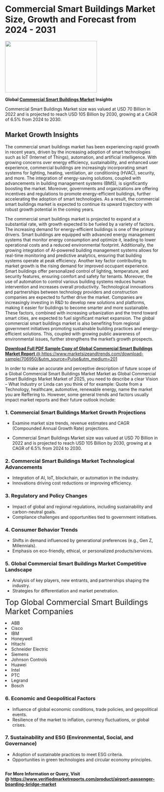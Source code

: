 <H1>Commercial Smart Buildings Market Size, Growth and Forecast from 2024 - 2031</H1><img class="aligncenter size-medium wp-image-584254" src="https://thirdeyenews.in/wp-content/uploads/2024/09/Global-Market-Research-300x168.jpeg" alt="" width="300" height="168" /><p><strong>Global&nbsp;<a href="https://www.marketsizeandtrends.com/download-sample/706950/&amp;utm_source=Pulse&amp;utm_medium=201">Commercial Smart Buildings Market</a> Insights</strong></p><p>Commercial Smart Buildings Market size was valued at USD 70 Billion in 2022 and is projected to reach USD 105 Billion by 2030, growing at a CAGR of 6.5% from 2024 to 2030.</p><p><h2>Market Growth Insights</h2> <p>The commercial smart buildings market has been experiencing rapid growth in recent years, driven by the increasing adoption of smart technologies such as IoT (Internet of Things), automation, and artificial intelligence. With growing concerns over energy efficiency, sustainability, and enhanced user experience, commercial buildings are increasingly incorporating smart systems for lighting, heating, ventilation, air conditioning (HVAC), security, and more. The integration of energy-saving solutions, coupled with advancements in building management systems (BMS), is significantly boosting the market. Moreover, governments and organizations are offering incentives and regulations to promote energy-efficient buildings, further accelerating the adoption of smart technologies. As a result, the commercial smart buildings market is expected to continue its upward trajectory with robust growth potential in the coming years. <a href="sample-link.com"></a></p> <p>The commercial smart buildings market is projected to expand at a substantial rate, with growth expected to be fueled by a variety of factors. The increasing demand for energy-efficient buildings is one of the primary drivers. Smart buildings are equipped with advanced energy management systems that monitor energy consumption and optimize it, leading to lower operational costs and a reduced environmental footprint. Additionally, the growing integration of AI-powered building management systems allows for real-time monitoring and predictive analytics, ensuring that building systems operate at peak efficiency. Another key factor contributing to market growth is the rising demand for improved occupant experience. Smart buildings offer personalized control of lighting, temperature, and security features, ensuring comfort and safety for tenants. Moreover, the use of automation to control various building systems reduces human intervention and increases overall productivity. Technological innovations and partnerships between technology providers and construction companies are expected to further drive the market. Companies are increasingly investing in R&D to develop new solutions and platforms, making it easier for buildings to become smarter and more sustainable. These factors, combined with increasing urbanization and the trend toward smart cities, are expected to fuel significant market expansion. The global commercial smart buildings market is also benefiting from regional government initiatives promoting sustainable building practices and energy-efficient solutions. This, coupled with growing public awareness of environmental issues, further strengthens the market’s growth prospects. <a href="more-info-link.com"></p><p><span class=""><strong>Download Full PDF Sample Copy of Global Commercial Smart Buildings Market Report</strong> @ <a href="https://www.marketsizeandtrends.com/download-sample/706950/&amp;utm_source=Pulse&amp;utm_medium=201" target="_blank">https://www.marketsizeandtrends.com/download-sample/706950/&amp;utm_source=Pulse&amp;utm_medium=201</a></span></p><p>In order to make an accurate and perceptive description of future scope of a Global&nbsp;Commercial Smart Buildings Market Market as Global&nbsp;Commercial Smart Buildings Market Market of 2025, you need to describe a clear Vision &ndash; What Industry or Linda can you think of for example: Quote from a Technology, healthcare, automotive, renewable energy, name the market you are Reffering to. However, some general trends and factors usually impact market reports and their future outlook include:</p><h3>1.&nbsp;<strong>Commercial Smart Buildings Market Growth Projections</strong></h3><ul><li>Examine market size trends, revenue estimates and CAGR (Compounded Annual Growth Rate) projections.</li><li><p>Commercial Smart Buildings Market size was valued at USD 70 Billion in 2022 and is projected to reach USD 105 Billion by 2030, growing at a CAGR of 6.5% from 2024 to 2030.</p></li></ul><h3>2.&nbsp;<strong>Commercial Smart Buildings Market Technological Advancements</strong></h3><ul><li>Integration of AI, IoT, blockchain, or automation in the industry.</li><li>Innovations driving cost reductions or improving efficiency.</li></ul><h3>3.&nbsp;<strong>Regulatory and Policy Changes</strong></h3><ul><li>Impact of global and regional regulations, including sustainability and carbon-neutral goals.</li><li>Compliance challenges and opportunities tied to government initiatives.</li></ul><h3>4.&nbsp;<strong>Consumer Behavior Trends</strong></h3><ul><li>Shifts in demand influenced by generational preferences (e.g., Gen Z, Millennials).</li><li>Emphasis on eco-friendly, ethical, or personalized products/services.</li></ul><h3>5.&nbsp;<strong>Global Commercial Smart Buildings Market Competitive Landscape</strong></h3><ul><li>Analysis of key players, new entrants, and partnerships shaping the industry.</li><li>Strategies for differentiation and market penetration.</li></ul><p data-pm-slice="1 1 []"><span style="color: inherit; font-family: inherit; font-size: 25px;">Top Global Commercial Smart Buildings Market Companies</span></p><div class="" data-test-id=""><p><li>ABB</li><li> Cisco</li><li> IBM</li><li> Honeywell</li><li> Hitachi</li><li> Schneider Electric</li><li> Siemens</li><li> Johnson Controls</li><li> Huawei</li><li> Intel</li><li> PTC</li><li> Legrand</li><li> Bosch</li></p></div><h3>6.&nbsp;<strong>Economic and Geopolitical Factors</strong></h3><ul><li>Influence of global economic conditions, trade policies, and geopolitical events.</li><li>Resilience of the market to inflation, currency fluctuations, or global crises.</li></ul><h3>7.&nbsp;<strong>Sustainability and ESG (Environmental, Social, and Governance)</strong></h3><ul><li>Adoption of sustainable practices to meet ESG criteria.</li><li>Opportunities in green technologies and circular economy principles.</li></ul><h2><strong style="font-size: 14px;">For More Information or Query, Visit @&nbsp;</strong><a style="background-color: #ffffff; font-size: 14px;" href="https://www.marketsizeandtrends.com/report/commercial-smart-buildings-market/" target="_blank">https://www.verifiedmarketreports.com/product/airport-passenger-boarding-bridge-market</a></h2>
